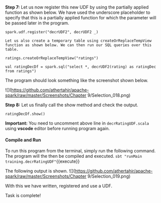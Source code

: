 
**Step 7:** Let us now register this new UDF by using the partially applied function as shown below. We have used the underscore placeholder to specify that this is a partially applied function for which the parameter will be passed later in the program.


```
spark.udf.register("decrUDF2", decrUDF2 _)

Let us also create a temporary table using createOrReplaceTempView function as shown below. We can then run our SQL queries over this table.

ratings.createOrReplaceTempView("ratings")

val ratingDecDf = spark.sql("select *, decrUDF2(rating) as ratingDec from ratings")
```

The program should look something like the screenshot shown below.

![](https://github.com/athertahir/apache-spark/raw/master/Screenshots/Chapter 9/Selection_018.png)
 

**Step 8:** Let us finally call the show method and check the output.

```
ratingDecDf.show()
```

**Important:** You need to uncomment above line in `decrRatingUDF.scala` using **vscode** editor before running program again.

#### Compile and Run
To run this program from the terminal, simply run the following command. The program will the then be compiled and executed.
`sbt "runMain training.decrRatingUDF"`{{execute}} 


The following output is shown.
![](https://github.com/athertahir/apache-spark/raw/master/Screenshots/Chapter 9/Selection_019.png)


 
With this we have written, registered and use a UDF.

Task is complete!




